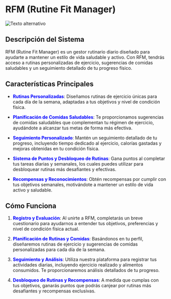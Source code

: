 # RFM (Rutine Fit Manager)
![Texto alternativo](RFM.png})


## Descripción del Sistema

RFM (Rutine Fit Manager) es un gestor rutinario diario diseñado para ayudarte a mantener un estilo de vida saludable y activo. Con RFM, tendrás acceso a rutinas personalizadas de ejercicio, sugerencias de comidas saludables y un seguimiento detallado de tu progreso físico.

## Características Principales

- **<span style="color:blue">Rutinas Personalizadas</span>**: Diseñamos rutinas de ejercicio únicas para cada día de la semana, adaptadas a tus objetivos y nivel de condición física.

- **<span style="color:blue">Planificación de Comidas Saludables</span>**: Te proporcionamos sugerencias de comidas saludables que complementan tu régimen de ejercicio, ayudándote a alcanzar tus metas de forma más efectiva.

- **<span style="color:blue">Seguimiento Personalizado</span>**: Mantén un seguimiento detallado de tu progreso, incluyendo tiempo dedicado al ejercicio, calorías gastadas y mejoras obtenidas en tu condición física.

- **<span style="color:blue">Sistema de Puntos y Desbloqueo de Rutinas</span>**: Gana puntos al completar tus tareas diarias y semanales, los cuales puedes utilizar para desbloquear rutinas más desafiantes y efectivas.

- **<span style="color:blue">Recompensas y Reconocimientos</span>**: Obtén recompensas por cumplir con tus objetivos semanales, motivándote a mantener un estilo de vida activo y saludable.

## Cómo Funciona

1. **<span style="color:blue">Registro y Evaluación</span>**: Al unirte a RFM, completarás un breve cuestionario para ayudarnos a entender tus objetivos, preferencias y nivel de condición física actual.

2. **<span style="color:blue">Planificación de Rutinas y Comidas</span>**: Basándonos en tu perfil, diseñaremos rutinas de ejercicio y sugerencias de comidas personalizadas para cada día de la semana.

3. **<span style="color:blue">Seguimiento y Análisis</span>**: Utiliza nuestra plataforma para registrar tus actividades diarias, incluyendo ejercicio realizado y alimentos consumidos. Te proporcionaremos análisis detallados de tu progreso.

4. **<span style="color:blue">Desbloqueo de Rutinas y Recompensas</span>**: A medida que cumplas con tus objetivos, ganarás puntos que podrás canjear por rutinas más desafiantes y recompensas exclusivas.
